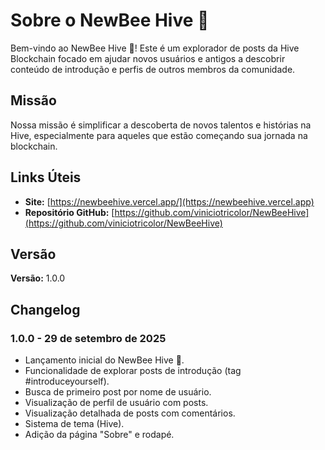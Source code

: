 # Sobre o NewBee Hive 🐝

Bem-vindo ao NewBee Hive 🐝! Este é um explorador de posts da Hive Blockchain focado em ajudar novos usuários e antigos  a descobrir conteúdo de introdução e perfis de outros membros da comunidade.

## Missão

Nossa missão é simplificar a descoberta de novos talentos e histórias na Hive, especialmente para aqueles que estão começando sua jornada na blockchain.

## Links Úteis

*   **Site:** [https://newbeehive.vercel.app/](https://newbeehive.vercel.app)
*   **Repositório GitHub:** [https://github.com/viniciotricolor/NewBeeHive](https://github.com/viniciotricolor/NewBeeHive)

## Versão

**Versão:** 1.0.0

## Changelog

### 1.0.0 - 29 de setembro de 2025
*   Lançamento inicial do NewBee Hive 🐝.
*   Funcionalidade de explorar posts de introdução (tag #introduceyourself).
*   Busca de primeiro post por nome de usuário.
*   Visualização de perfil de usuário com posts.
*   Visualização detalhada de posts com comentários.
*   Sistema de tema (Hive).
*   Adição da página "Sobre" e rodapé.